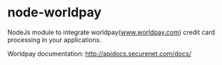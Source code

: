 # node-worldpay
NodeJs module to integrate worldpay(www.worldpay.com) credit card processing in your applications. 

Worldpay documentation: http://apidocs.securenet.com/docs/
